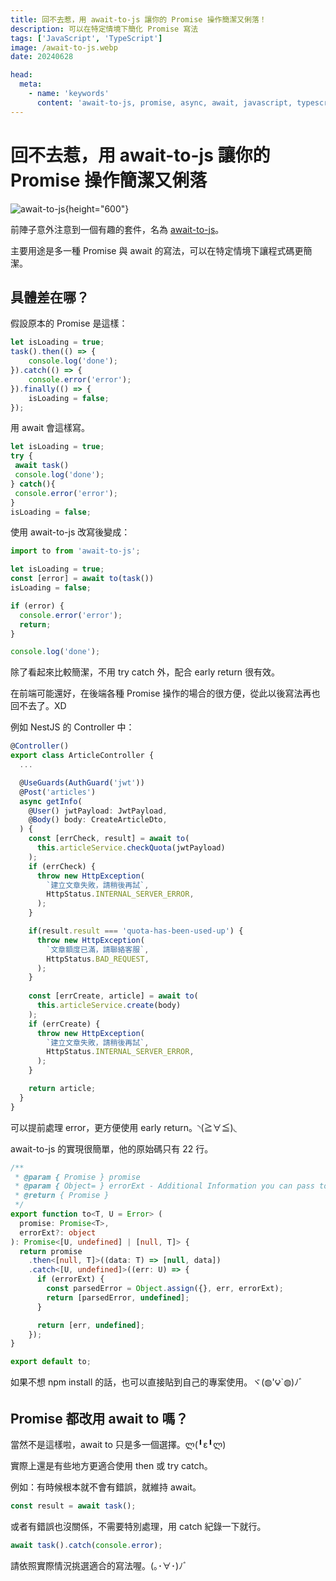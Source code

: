 ```yaml
---
title: 回不去惹，用 await-to-js 讓你的 Promise 操作簡潔又俐落！
description: 可以在特定情境下簡化 Promise 寫法
tags: ['JavaScript', 'TypeScript']
image: /await-to-js.webp
date: 20240628

head:
  meta:
    - name: 'keywords'
      content: 'await-to-js, promise, async, await, javascript, typescript'
---
```


# 回不去惹，用 await-to-js 讓你的 Promise 操作簡潔又俐落

![await-to-js](/await-to-js.webp){height="600"}

前陣子意外注意到一個有趣的套件，名為 [await-to-js](https://www.npmjs.com/package/await-to-js)。

主要用途是多一種 Promise 與 await 的寫法，可以在特定情境下讓程式碼更簡潔。

## 具體差在哪？

假設原本的 Promise 是這樣：

```ts
let isLoading = true;
task().then(() => {
    console.log('done');
}).catch(() => {
    console.error('error');
}).finally(() => {
    isLoading = false;
});
```

用 await 會這樣寫。

```ts
let isLoading = true;
try {
 await task()
 console.log('done');
} catch(){
 console.error('error');
}
isLoading = false;
```

使用 await-to-js 改寫後變成：

```ts
import to from 'await-to-js';

let isLoading = true;
const [error] = await to(task())
isLoading = false;

if (error) {
  console.error('error');
  return;
}

console.log('done');
```

除了看起來比較簡潔，不用 try catch 外，配合 early return 很有效。

在前端可能還好，在後端各種 Promise 操作的場合的很方便，從此以後寫法再也回不去了。XD

例如 NestJS 的 Controller 中：

```ts
@Controller()
export class ArticleController {
  ...

  @UseGuards(AuthGuard('jwt'))
  @Post('articles')
  async getInfo(
    @User() jwtPayload: JwtPayload,
    @Body() body: CreateArticleDto,
  ) {
    const [errCheck, result] = await to(
      this.articleService.checkQuota(jwtPayload)
    );
    if (errCheck) {
      throw new HttpException(
        `建立文章失敗，請稍後再試`,
        HttpStatus.INTERNAL_SERVER_ERROR,
      );
    }

    if(result.result === 'quota-has-been-used-up') {
      throw new HttpException(
        `文章額度已滿，請聯絡客服`,
        HttpStatus.BAD_REQUEST,
      );
    }
    
    const [errCreate, article] = await to(
      this.articleService.create(body)
    );
    if (errCreate) {
      throw new HttpException(
        `建立文章失敗，請稍後再試`,
        HttpStatus.INTERNAL_SERVER_ERROR,
      );
    }

    return article;
  }
}
```

可以提前處理 error，更方便使用 early return。◝(≧∀≦)◟

await-to-js 的實現很簡單，他的原始碼只有 22 行。

```ts
/**
 * @param { Promise } promise
 * @param { Object= } errorExt - Additional Information you can pass to the err object
 * @return { Promise }
 */
export function to<T, U = Error> (
  promise: Promise<T>,
  errorExt?: object
): Promise<[U, undefined] | [null, T]> {
  return promise
    .then<[null, T]>((data: T) => [null, data])
    .catch<[U, undefined]>((err: U) => {
      if (errorExt) {
        const parsedError = Object.assign({}, err, errorExt);
        return [parsedError, undefined];
      }

      return [err, undefined];
    });
}

export default to;
```

如果不想 npm install 的話，也可以直接貼到自己的專案使用。ヾ(◍'౪`◍)ﾉﾞ

## Promise 都改用 await to 嗎？

當然不是這樣啦，await to 只是多一個選擇。ლ(╹ε╹ლ)

實際上還是有些地方更適合使用 then 或 try catch。

例如：有時候根本就不會有錯誤，就維持 await。
  
```ts
const result = await task();
```

或者有錯誤也沒關係，不需要特別處理，用 catch 紀錄一下就行。

```ts
await task().catch(console.error);
```

請依照實際情況挑選適合的寫法喔。(｡･∀･)ﾉﾞ
